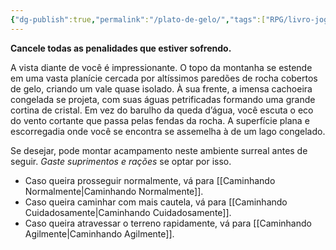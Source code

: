 ```yaml
---
{"dg-publish":true,"permalink":"/plato-de-gelo/","tags":["RPG/livro-jogo/Aasthar/story-points"],"created":"2024-12-19T14:04:25.072-05:00","updated":"2025-01-08T16:14:25.683-05:00"}
---
```



**Cancele todas as penalidades que estiver sofrendo.**

A vista diante de você é impressionante. O topo da montanha se estende em uma vasta planície cercada por altíssimos paredões de rocha cobertos de gelo, criando um vale quase isolado. À sua frente, a imensa cachoeira congelada se projeta, com suas águas petrificadas formando uma grande cortina de cristal. Em vez do barulho da queda d’água, você escuta o eco do vento cortante que passa pelas fendas da rocha. A superfície plana e escorregadia onde você se encontra se assemelha à de um lago congelado.

Se desejar, pode montar acampamento neste ambiente surreal antes de seguir. *Gaste suprimentos e rações* se optar por isso.

- Caso queira prosseguir normalmente, vá para [[Caminhando Normalmente\|Caminhando Normalmente]].
- Caso queira caminhar com mais cautela, vá para [[Caminhando Cuidadosamente\|Caminhando Cuidadosamente]].
- Caso queira atravessar o terreno rapidamente, vá para [[Caminhando Agilmente\|Caminhando Agilmente]].

